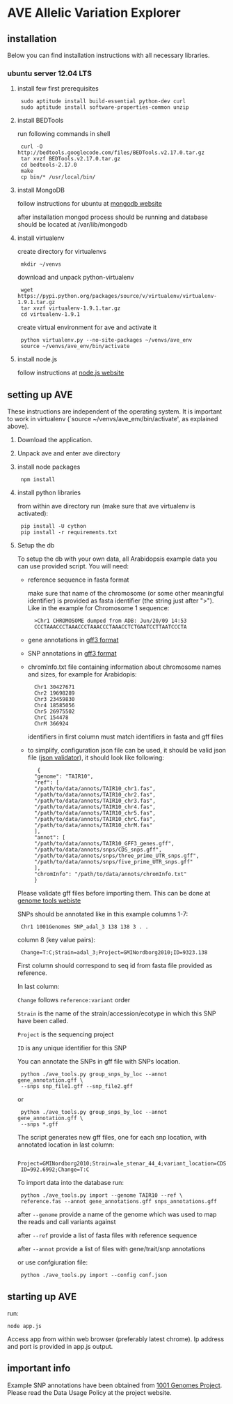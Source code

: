 AVE Allelic Variation Explorer
==============================

installation
------------

Below you can find installation instructions with all necessary libraries.

### ubuntu server 12.04 LTS

1. install few first prerequisites
	
		sudo aptitude install build-essential python-dev curl 
		sudo aptitude install software-properties-common unzip 

3. install BEDTools
	
	run following commands in shell

		curl -O http://bedtools.googlecode.com/files/BEDTools.v2.17.0.tar.gz
		tar xvzf BEDTools.v2.17.0.tar.gz
		cd bedtools-2.17.0
		make
		cp bin/* /usr/local/bin/

3. install MongoDB
	
	follow instructions for ubuntu at [mongodb website](http://docs.mongodb.org/manual/tutorial/install-mongodb-on-ubuntu/)
	
	after installation mongod process should be running and database should be located at /var/lib/mongodb


4. install virtualenv

	create directory for virtualenvs
	
		mkdir ~/venvs

	download and unpack python-virtualenv
    
        wget https://pypi.python.org/packages/source/v/virtualenv/virtualenv-1.9.1.tar.gz
		tar xvzf virtualenv-1.9.1.tar.gz
		cd virtualenv-1.9.1

	create virtual environment for ave and activate it

		python virtualenv.py --no-site-packages ~/venvs/ave_env
		source ~/venvs/ave_env/bin/activate

5. install node.js

	follow instructions at [node.js website](https://github.com/joyent/node/wiki/Installing-Node.js-via-package-manager)


setting up AVE
--------------

These instructions are independent of the operating system.
It is important to work in virtualenv (`source ~/venvs/ave_env/bin/activate', as explained above).

1. Download the application.
2. Unpack ave and enter ave directory
		
3. install node packages
	
		npm install
		
4. install python libraries

	from within ave directory run (make sure that ave virtualenv is activated):
			
		pip install -U cython
		pip install -r requirements.txt

4. Setup the db

	To setup the db with your own data, all Arabidopsis example data you can use provided script. You will need:
	* reference sequence in fasta format
		
		make sure that name of the chromosome
		(or some other meaningful identifier) is provided as fasta
		identifier (the string just after ">").
		Like in the example for Chromosome 1 sequence:
			
			>Chr1 CHROMOSOME dumped from ADB: Jun/20/09 14:53
			CCCTAAACCCTAAACCCTAAACCCTAAACCTCTGAATCCTTAATCCCTA
	* gene annotations in [gff3 format](http://www.sequenceontology.org/gff3.shtml)
	- SNP annotations in [gff3 format](http://www.sequenceontology.org/gff3.shtml)
	- chromInfo.txt file containing information about chromosome names and sizes, for example for Arabidopis:
		
			Chr1 30427671
			Chr2 19698289
			Chr3 23459830
			Chr4 18585056
			Chr5 26975502
			ChrC 154478
			ChrM 366924

		identifiers in first column must match identifiers in fasta and gff files
	* to simplify, configuration json file can be used, it should be valid json file ([json validator](http://jsonlint.com/)), it should look like following:
	
			 {
	  		"genome": "TAIR10",
	  		"ref": [
	    	"/path/to/data/annots/TAIR10_chr1.fas",
	    	"/path/to/data/annots/TAIR10_chr2.fas",
	    	"/path/to/data/annots/TAIR10_chr3.fas",
	    	"/path/to/data/annots/TAIR10_chr4.fas",
	    	"/path/to/data/annots/TAIR10_chr5.fas",
	    	"/path/to/data/annots/TAIR10_chrC.fas",
	    	"/path/to/data/annots/TAIR10_chrM.fas"
	  		],
	  		"annot": [
	    	"/path/to/data/annots/TAIR10_GFF3_genes.gff",
	    	"/path/to/data/annots/snps/CDS_snps.gff",
	    	"/path/to/data/annots/snps/three_prime_UTR_snps.gff",
	    	"/path/to/data/annots/snps/five_prime_UTR_snps.gff"
	  		],
	  		"chromInfo": "/path/to/data/annots/chromInfo.txt"
			}

	
	Please validate gff files before importing them. This can be done at [genome tools webiste](http://genometools.org/cgi-bin/gff3validator.cgi)
	
	SNPs should be annotated like in this example
	columns 1-7:
		
		Chr1 1001Genomes SNP_adal_3	138 138 3 . .
		
	column 8 (key value pairs):
			
		Change=T:C;Strain=adal_3;Project=GMINordborg2010;ID=9323.138
			
		
	First column should correspond to seq id from fasta file provided as reference.
		
	In last column:
		
	`Change` follows `reference:variant` order
		
	`Strain` is the name of the strain/accession/ecotype in which this SNP have been called.
		
	`Project` is the sequencing project
		
	`ID` is any unique identifier for this SNP
		
	You can annotate the SNPs in gff file with SNPs location.
	
		python ./ave_tools.py group_snps_by_loc --annot gene_annotation.gff \
		--snps snp_file1.gff --snp_file2.gff

	or

		python ./ave_tools.py group_snps_by_loc --annot gene_annotation.gff \
		--snps *.gff
		
	The script generates new gff files, one for each snp location, with annotated location in last column:
	
		Project=GMINordborg2010;Strain=ale_stenar_44_4;variant_location=CDS;
		ID=992.6992;Change=T:C
		
	To import data into the database run:
	
		python ./ave_tools.py import --genome TAIR10 --ref \
		reference.fas --annot gene_annotations.gff snps_annotations.gff
		
	
	after `--genome` provide a name of the genome which was used to map the reads and call variants against
	
	after `--ref` provide a list of fasta files with reference sequence
	
	after `--annot` provide a list of files with gene/trait/snp annotations
	
	or use confgiuration file:

		python ./ave_tools.py import --config conf.json

		
starting up AVE
---------------

run:

	node app.js
	
Access app from within web browser (preferably latest chrome). Ip address and port is provided in app.js output.


important info
-------------
Example SNP annotations have been obtained from [1001 Genomes Project](http://1001genomes.org/). Please read the Data Usage Policy at the project website.
